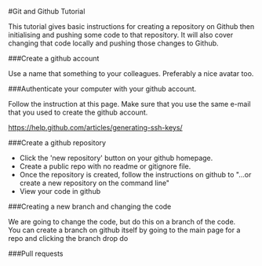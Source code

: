 #Git and Github Tutorial

This tutorial gives basic instructions for creating a repository on Github then initialising and pushing some code to that repository. It will also cover changing that code locally and pushing those changes to Github.

###Create a github account

Use a name that something to your colleagues.  Preferably a nice avatar too.

###Authenticate your computer with your github account.

Follow the instruction at this page.  Make sure that you use the same e-mail that you used to create the github account.

https://help.github.com/articles/generating-ssh-keys/

###Create a github repository

- Click the 'new repository' button on your github homepage.
- Create a public repo with no readme or gitignore file.
- Once the repository is created, follow the instructions on github to "…or create a new repository on the command line"
- View your code in github

###Creating a new branch and changing the code

We are going to change the code, but do this on a branch of the code.  
You can create a branch on github itself by going to the main page for a repo
and clicking the branch drop do

###Pull requests
